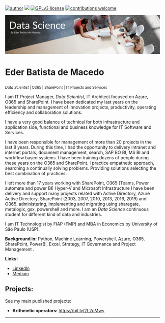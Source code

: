 [![author](https://img.shields.io/badge/author-ederbatista-red.svg)](https://www.linkedin.com/in/ederdemacedo) [![](https://img.shields.io/badge/python-3.9+-blue.svg)](https://www.python.org/downloads/windows/) [![GPLv3 license](https://img.shields.io/badge/License-GPLv3-blue.svg)](http://perso.crans.org/besson/LICENSE.html) [![contributions welcome](https://img.shields.io/badge/contributions-welcome-brightgreen.svg?style=flat)](https://github.com/ebmacedo/PublicProjects/issues)

<p align="center">
  <img src="banner.png" >
</p>

# Eder Batista de Macedo

<sub>*Data Scientist* | O365 | SharePoint | IT Projects and Services</sub>

I am IT Project Manager, *Data Scientist*, IT Architect focused on Azure, O365 and SharePoint. I have been dedicated my last years on the leadership and management of innovation projects, productivity, operating efficiency and collaboration solutions.

I have a very good balance of technical for both infrastructure and application side, functional and business knowledge for IT Software and Services.

I have been responsible for management of more than 20 projects in the last 8 years. During this time, I had the opportunity to delivery intranet and internet portals, document management, search, SAP BO BI, MS BI and workflow based systems. I have been training dozens of people during these years on the O365 and SharePoint.
I practice empathetic approach, searching a continually solving problems. Providing solutions selecting the best combination of practices.

I left more than 17 years working with SharePoint, O365 (Teams, Power automate and power BI) Hyper-V and Microsoft Infrastructure I have been delivery and support many projects related with Active Directory, Azure Active Directory, SharePoint (2003, 2007, 2010, 2013, 2016, 2019) and O365. administering, implementing and migrating using sharegate, metalogix, gsx, powershell and more. I am an *Data Science* continuous student for different kind of data and industries.

I am IT Technologist by FIAP (FMP) and MBA in Economics by University of São Paulo (USP).

**Background in:** Python, Machine Learning, Powershell, Azure, O365, SharePoint, PowerBI, Excel, Strategy, IT Governance and Project Management .

**Links:**
* [LinkedIn](https://www.linkedin.com/in/ederbatista)
* [Medium](https://www.medium.com)


## Projects:
See my main published projects:

* **Arithmetic operators:** https://bit.ly/2L2cMwy


---




